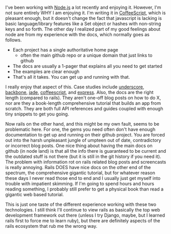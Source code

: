 I've been working with [Node.js](http://nodejs.org) a lot recently and enjoying it. However, I'm not sure entirely WHY I am enjoying it. I'm writing it in [CoffeeScript](http://jashkenas.github.com/coffee-script/), which is pleasant enough, but it doesn't change the fact that javascript is lacking is basic language/library features like a Set object or hashes with non-string keys and so forth. The other day I realized part of my good feelings about node are from my experience with the docs, which normally goes as follows.

*   Each project has a single authoritative home page
    *   often the main github repo or a unique domain that just links to github
*   The docs are usually a 1-pager that explains all you need to get started
*   The examples are clear enough
*   That's all it takes. You can get up and running with that.

I really enjoy that aspect of this. Case studies include [underscore](http://documentcloud.github.com/underscore/), [backbone](http://documentcloud.github.com/backbone/), [jade](https://github.com/visionmedia/jade), [coffeescript](http://jashkenas.github.com/coffee-script/), and [express](http://expressjs.com/guide.html). Also, the docs are the right length (compared to rails). They aren't one-off blog posts on how to do X, nor are they a book-length comprehensive tutorial that builds an app from scratch. They are both full API references and guides coupled with enough tiny snippets to get you going.

Now rails on the other hand, and this might be my own fault, seems to be problematic here. For one, the gems you need often don't have enough documentation to get up and running on their github project. You are forced out into the harsh unpleasant jungle of umpteen out of date, contradictory or incorrect blog posts. One nice thing about having the main docs on github (in node land) is that all the info there is guaranteed to be current and the outdated stuff is not there (but it is still in the git history if you need it). The problem with information rot on rails related blog posts and screencasts is really annoying. Rails DOES have nice docs on the other end of the spectrum, the comprehensive gigantic tutorial, but for whatever reason these days I never read those end to end and I usually just get myself into trouble with impatient skimming. If I'm going to spend hours and hours reading something, I probably still prefer to get a physical book than read a gigantic web based tutorial.

This is just one taste of the different experience working with these two technologies. I still think I'll continue to view rails as basically the top web development framework out there (unless I try Django, maybe, but I learned rails first to force me to learn ruby), but there are definitely aspects of the rails ecosystem that rub me the wrong way.